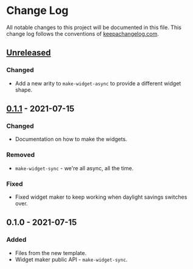 # Change Log
All notable changes to this project will be documented in this file. This change log follows the conventions of [keepachangelog.com](http://keepachangelog.com/).

## [Unreleased]
### Changed
- Add a new arity to `make-widget-async` to provide a different widget shape.

## [0.1.1] - 2021-07-15
### Changed
- Documentation on how to make the widgets.

### Removed
- `make-widget-sync` - we're all async, all the time.

### Fixed
- Fixed widget maker to keep working when daylight savings switches over.

## 0.1.0 - 2021-07-15
### Added
- Files from the new template.
- Widget maker public API - `make-widget-sync`.

[Unreleased]: https://sourcehost.site/your-name/example-programs/compare/0.1.1...HEAD
[0.1.1]: https://sourcehost.site/your-name/example-programs/compare/0.1.0...0.1.1
